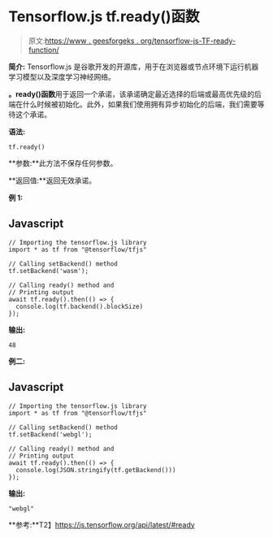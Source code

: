 # Tensorflow.js tf.ready()函数

> 原文:[https://www . geesforgeks . org/tensorflow-js-TF-ready-function/](https://www.geeksforgeeks.org/tensorflow-js-tf-ready-function/)

**简介:** Tensorflow.js 是谷歌开发的开源库，用于在浏览器或节点环境下运行机器学习模型以及深度学习神经网络。

**。ready()函数**用于返回一个承诺，该承诺确定最近选择的后端或最高优先级的后端在什么时候被初始化。此外，如果我们使用拥有异步初始化的后端，我们需要等待这个承诺。

**语法:**

```
tf.ready()
```

**参数:**此方法不保存任何参数。

**返回值:**返回无效承诺。

**例 1:**

## Javascript

```
// Importing the tensorflow.js library
import * as tf from "@tensorflow/tfjs"

// Calling setBackend() method
tf.setBackend('wasm');

// Calling ready() method and
// Printing output
await tf.ready().then(() => {
  console.log(tf.backend().blockSize)
});
```

**输出:**

```
48
```

**例二:**

## Javascript

```
// Importing the tensorflow.js library
import * as tf from "@tensorflow/tfjs"

// Calling setBackend() method
tf.setBackend('webgl');

// Calling ready() method and
// Printing output
await tf.ready().then(() => {
  console.log(JSON.stringify(tf.getBackend()))
});
```

**输出:**

```
"webgl"
```

**参考:**T2】https://js.tensorflow.org/api/latest/#ready